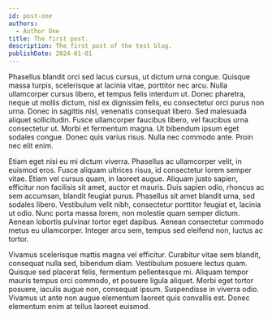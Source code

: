 ```yaml
---
id: post-one
authors:
  - Author One
title: The first post.
description: The first post of the test blog.
publishDate: 2024-01-01
---
```


Phasellus blandit orci sed lacus cursus, ut dictum urna congue. Quisque massa turpis, scelerisque at lacinia vitae, porttitor nec arcu. Nulla ullamcorper cursus libero, et tempus felis interdum ut. Donec pharetra, neque ut mollis dictum, nisl ex dignissim felis, eu consectetur orci purus non urna. Donec in sagittis nisl, venenatis consequat libero. Sed malesuada aliquet sollicitudin. Fusce ullamcorper faucibus libero, vel faucibus urna consectetur ut. Morbi et fermentum magna. Ut bibendum ipsum eget sodales congue. Donec quis varius risus. Nulla nec commodo ante. Proin nec elit enim.

Etiam eget nisi eu mi dictum viverra. Phasellus ac ullamcorper velit, in euismod eros. Fusce aliquam ultrices risus, id consectetur lorem semper vitae. Etiam vel cursus quam, in laoreet augue. Aliquam justo sapien, efficitur non facilisis sit amet, auctor et mauris. Duis sapien odio, rhoncus ac sem accumsan, blandit feugiat purus. Phasellus sit amet blandit urna, sed sodales libero. Vestibulum velit nibh, consectetur porttitor feugiat et, lacinia ut odio. Nunc porta massa lorem, non molestie quam semper dictum. Aenean lobortis pulvinar tortor eget dapibus. Aenean consectetur commodo metus eu ullamcorper. Integer arcu sem, tempus sed eleifend non, luctus ac tortor.

Vivamus scelerisque mattis magna vel efficitur. Curabitur vitae sem blandit, consequat nulla sed, bibendum diam. Vestibulum posuere lectus quam. Quisque sed placerat felis, fermentum pellentesque mi. Aliquam tempor mauris tempus orci commodo, et posuere ligula aliquet. Morbi eget tortor posuere, iaculis augue non, consequat ipsum. Suspendisse in viverra odio. Vivamus ut ante non augue elementum laoreet quis convallis est. Donec elementum enim at tellus laoreet euismod.
